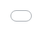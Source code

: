 ```yaml
---
layout: page
title: "Account-reference"
---
```

<img src="/assets/images/Relationship-between-FS.jpg" class="inline">
---
This interactive accounting reference includes basic account types and journal entry examples for beginners studying accounting.

<iframe src="/assets/Interactive-account-reference.html" 
        style="position: fixed; top: 0; left: 0; width: 100%; height: 100vh; border: none; z-index: 9999;">
</iframe>

<style>
/* Hide the page header/navigation when iframe loads */
body { margin: 0; padding: 0; overflow: hidden; }
</style>
